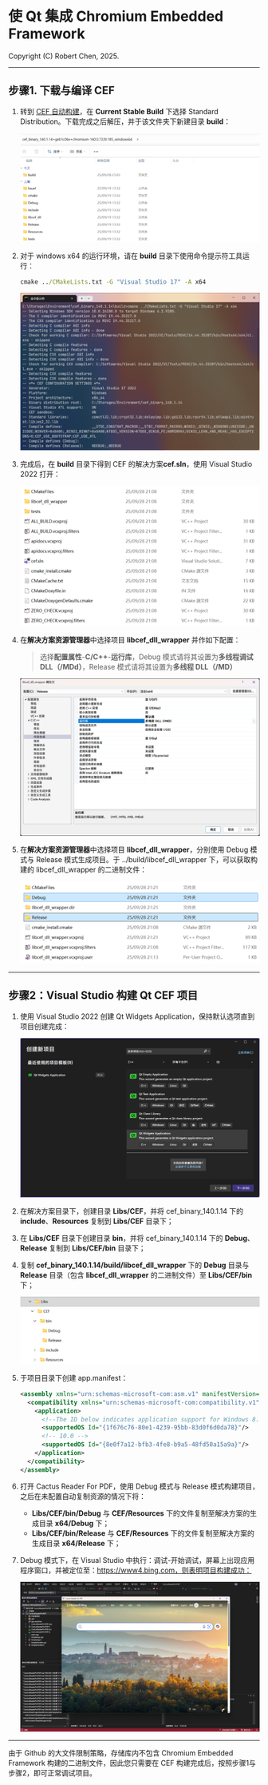 # 使 Qt 集成 Chromium Embedded Framework

Copyright (C) Robert Chen, 2025.

---

## 步骤1. 下载与编译 CEF

1. 转到 [CEF 自动构建](https://cef-builds.spotifycdn.com/index.html)，在 **Current Stable Build** 下选择 Standard Distribution。下载完成之后解压，并于该文件夹下新建目录 **build**：

    ![](Images/Step1.png)

2. 对于 windows x64 的运行环境，请在 **build** 目录下使用命令提示符工具运行：

    ```cmd
    cmake ../CMakeLists.txt -G "Visual Studio 17" -A x64
    ```

    ![](Images/Step2.png)

3. 完成后，在 **build** 目录下得到 CEF 的解决方案**cef.sln**，使用 Visual Studio 2022 打开：

    ![](Images/Step3.png)

4. 在**解决方案资源管理器**中选择项目 **libcef_dll_wrapper** 并作如下配置：

    > 选择**配置属性**-**C/C++**-**运行库**，Debug 模式请将其设置为**多线程调试 DLL（/MDd）**，Release 模式请将其设置为**多线程 DLL（/MD）**

    ![](Images/Step4.png)

5. 在**解决方案资源管理器**中选择项目 **libcef_dll_wrapper**，分别使用 Debug 模式与 Release 模式生成项目。于 ../build/libcef_dll_wrapper 下，可以获取构建的 libcef_dll_wrapper 的二进制文件：

    ![](Images/Step5.png)

---

## 步骤2：Visual Studio 构建 Qt CEF 项目

1. 使用 Visual Studio 2022 创建 Qt Widgets Application，保持默认选项直到项目创建完成：

    ![](Images/Step6.png)

2. 在解决方案目录下，创建目录 **Libs/CEF**，并将 cef_binary_140.1.14 下的 **include**、**Resources** 复制到 **Libs/CEF** 目录下；

3. 在 **Libs/CEF** 目录下创建目录 **bin**，并将 cef_binary_140.1.14 下的 **Debug**、**Release** 复制到 **Libs/CEF/bin** 目录下；

4. 复制 **cef_binary_140.1.14/build/libcef_dll_wrapper** 下的 **Debug** 目录与 **Release** 目录（包含 **libcef_dll_wrapper** 的二进制文件）至 **Libs/CEF/bin** 下；

    ![](Images/Step7.png)

5. 于项目目录下创建 app.manifest：

    ```xml
    <assembly xmlns="urn:schemas-microsoft-com:asm.v1" manifestVersion="1.0">
      <compatibility xmlns="urn:schemas-microsoft-com:compatibility.v1">
        <application>
          <!--The ID below indicates application support for Windows 8.1 -->
          <supportedOS Id="{1f676c76-80e1-4239-95bb-83d0f6d0da78}"/>
          <!-- 10.0 -->
          <supportedOS Id="{8e0f7a12-bfb3-4fe8-b9a5-48fd50a15a9a}"/>
        </application>
      </compatibility>
    </assembly>
    ```

6. 打开 Cactus Reader For PDF，使用 Debug 模式与 Release 模式构建项目，之后在未配置自动复制资源的情况下将： 
    - **Libs/CEF/bin/Debug** 与 **CEF/Resources** 下的文件复制至解决方案的生成目录 **x64/Debug** 下；
    - **Libs/CEF/bin/Release** 与 **CEF/Resources** 下的文件复制至解决方案的生成目录 **x64/Release** 下；

7. Debug 模式下，在 Visual Studio 中执行：调试-开始调试，屏幕上出现应用程序窗口，并被定位至：https://www4.bing.com，则表明项目构建成功：

    ![image-20250928215922446](Images/Step8.png)

---

由于 Github 的大文件限制策略，存储库内不包含 Chromium Embedded Framework 构建的二进制文件，因此您只需要在 CEF 构建完成后，按照步骤1与步骤2，即可正常调试项目。